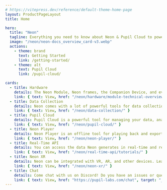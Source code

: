 ```yaml
---
# https://vitepress.dev/reference/default-theme-home-page
layout: ProductPageLayout
title: Home

hero:
  title: "Neon"
  tagline: Everything you need to know about Neon & Pupil Cloud to power your eye tracking application!
  image: "/neon/neon-docs_overview_card-v3.webp"
  actions:
    - theme: brand
      text: Getting Started
      link: /getting-started/
    - theme: alt
      text: Pupil Cloud
      link: /pupil-cloud/

cards:
  - title: Hardware
    details: The Neon Module, Neon frames, the Companion Device, and everything you need to know about them.
    link: { text: View, href: "/neon/hardware/module-technical-overview/" }
  - title: Data Collection
    details: Neon comes with a lot of powerful tools for data collection. Learn how to use them here!
    link: { text: View, href: "/neon/data-collection/" }
  - title: Pupil Cloud
    details: Pupil Cloud is a powerful tool for managing your data, analyzing your recordings, and collaborating with your team. It's our recommended tool for analysis.
    link: { text: View, href: "/neon/pupil-cloud/" }
  - title: Neon Player
    details: Neon Player is an offline tool for playing back and exporting recordings.
    link: { text: View, href: "/neon/neon-player/" }
  - title: Real-Time API
    details: You can access the data Neon generates in real-time and remote control it using its real-time API. Learn how it works here!
    link: { text: View, href: "/neon/real-time-api/tutorials/" }
  - title: Neon XR
    details: Neon can be integrated with VR, AR, and other devices. Learn how it works here!
    link: { text: View, href: "/neon/neon-xr/" }
  - title: Chat
    details: Come chat with us on Discord! Do you have an issues or questions? Just wanna say hi? Join the chat and drop us a message!
    link: { text: View, href: "https://pupil-labs.com/chat", target: "_blank" }
---
```

